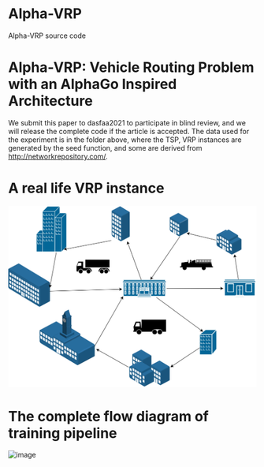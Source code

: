 # Alpha-VRP
Alpha-VRP source code
# Alpha-VRP: Vehicle Routing Problem with an AlphaGo Inspired Architecture
We submit this paper to dasfaa2021 to participate in blind review, and we will release the complete code if the article is accepted.
The data used for the experiment is in the folder above, where the TSP, VRP instances are generated by the seed function, and some are derived from  http://networkrepository.com/.
# A real life VRP instance
![image](https://github.com/Anonymous-author-code/Alpha-VRP/blob/main/1.jpg)
# The complete flow diagram of training pipeline
![image]()
